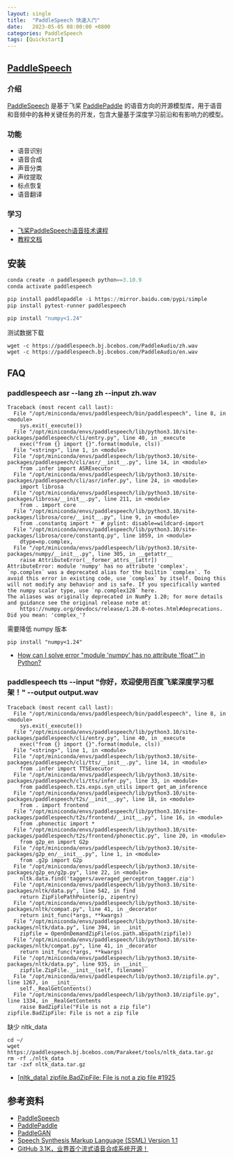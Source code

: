 ```yaml
---
layout: single
title:  "PaddleSpeech 快速入门"
date:   2023-05-05 08:00:00 +0800
categories: PaddleSpeech
tags: [Quickstart]
---
```


## [PaddleSpeech](https://github.com/PaddlePaddle/PaddleSpeech/blob/develop/README_cn.md)
### 介绍
[PaddleSpeech](https://github.com/PaddlePaddle/PaddleSpeech) 是基于飞桨 [PaddlePaddle](https://www.paddlepaddle.org.cn) 的语音方向的开源模型库，用于语音和音频中的各种关键任务的开发，包含大量基于深度学习前沿和有影响力的模型。

### 功能
* 语音识别
* 语音合成
* 声音分类
* 声纹提取
* 标点恢复
* 语音翻译

### 学习
* [飞桨PaddleSpeech语音技术课程](https://aistudio.baidu.com/aistudio/education/group/info/25130)
* [教程文档](https://github.com/PaddlePaddle/PaddleSpeech/blob/develop/README_cn.md#教程文档)

## 安装
```py
conda create -n paddlespeech python==3.10.9
conda activate paddlespeech

pip install paddlepaddle -i https://mirror.baidu.com/pypi/simple
pip install pytest-runner paddlespeech

pip install "numpy<1.24"
```

测试数据下载
```shell
wget -c https://paddlespeech.bj.bcebos.com/PaddleAudio/zh.wav
wget -c https://paddlespeech.bj.bcebos.com/PaddleAudio/en.wav
```

## FAQ
### paddlespeech asr --lang zh --input zh.wav
```
Traceback (most recent call last):
  File "/opt/miniconda/envs/paddlespeech/bin/paddlespeech", line 8, in <module>
    sys.exit(_execute())
  File "/opt/miniconda/envs/paddlespeech/lib/python3.10/site-packages/paddlespeech/cli/entry.py", line 40, in _execute
    exec("from {} import {}".format(module, cls))
  File "<string>", line 1, in <module>
  File "/opt/miniconda/envs/paddlespeech/lib/python3.10/site-packages/paddlespeech/cli/asr/__init__.py", line 14, in <module>
    from .infer import ASRExecutor
  File "/opt/miniconda/envs/paddlespeech/lib/python3.10/site-packages/paddlespeech/cli/asr/infer.py", line 24, in <module>
    import librosa
  File "/opt/miniconda/envs/paddlespeech/lib/python3.10/site-packages/librosa/__init__.py", line 211, in <module>
    from . import core
  File "/opt/miniconda/envs/paddlespeech/lib/python3.10/site-packages/librosa/core/__init__.py", line 9, in <module>
    from .constantq import *  # pylint: disable=wildcard-import
  File "/opt/miniconda/envs/paddlespeech/lib/python3.10/site-packages/librosa/core/constantq.py", line 1059, in <module>
    dtype=np.complex,
  File "/opt/miniconda/envs/paddlespeech/lib/python3.10/site-packages/numpy/__init__.py", line 305, in __getattr__
    raise AttributeError(__former_attrs__[attr])
AttributeError: module 'numpy' has no attribute 'complex'.
`np.complex` was a deprecated alias for the builtin `complex`. To avoid this error in existing code, use `complex` by itself. Doing this will not modify any behavior and is safe. If you specifically wanted the numpy scalar type, use `np.complex128` here.
The aliases was originally deprecated in NumPy 1.20; for more details and guidance see the original release note at:
    https://numpy.org/devdocs/release/1.20.0-notes.html#deprecations. Did you mean: 'complex_'?
```

需要降低 numpy 版本

```
pip install "numpy<1.24"
```

* [How can I solve error "module 'numpy' has no attribute 'float'" in Python?](https://stackoverflow.com/questions/74844262/how-can-i-solve-error-module-numpy-has-no-attribute-float-in-python)

### paddlespeech tts --input "你好，欢迎使用百度飞桨深度学习框架！" --output output.wav
```
Traceback (most recent call last):
  File "/opt/miniconda/envs/paddlespeech/bin/paddlespeech", line 8, in <module>
    sys.exit(_execute())
  File "/opt/miniconda/envs/paddlespeech/lib/python3.10/site-packages/paddlespeech/cli/entry.py", line 40, in _execute
    exec("from {} import {}".format(module, cls))
  File "<string>", line 1, in <module>
  File "/opt/miniconda/envs/paddlespeech/lib/python3.10/site-packages/paddlespeech/cli/tts/__init__.py", line 14, in <module>
    from .infer import TTSExecutor
  File "/opt/miniconda/envs/paddlespeech/lib/python3.10/site-packages/paddlespeech/cli/tts/infer.py", line 33, in <module>
    from paddlespeech.t2s.exps.syn_utils import get_am_inference
  File "/opt/miniconda/envs/paddlespeech/lib/python3.10/site-packages/paddlespeech/t2s/__init__.py", line 18, in <module>
    from . import frontend
  File "/opt/miniconda/envs/paddlespeech/lib/python3.10/site-packages/paddlespeech/t2s/frontend/__init__.py", line 16, in <module>
    from .phonectic import *
  File "/opt/miniconda/envs/paddlespeech/lib/python3.10/site-packages/paddlespeech/t2s/frontend/phonectic.py", line 20, in <module>
    from g2p_en import G2p
  File "/opt/miniconda/envs/paddlespeech/lib/python3.10/site-packages/g2p_en/__init__.py", line 1, in <module>
    from .g2p import G2p
  File "/opt/miniconda/envs/paddlespeech/lib/python3.10/site-packages/g2p_en/g2p.py", line 22, in <module>
    nltk.data.find('taggers/averaged_perceptron_tagger.zip')
  File "/opt/miniconda/envs/paddlespeech/lib/python3.10/site-packages/nltk/data.py", line 542, in find
    return ZipFilePathPointer(p, zipentry)
  File "/opt/miniconda/envs/paddlespeech/lib/python3.10/site-packages/nltk/compat.py", line 41, in _decorator
    return init_func(*args, **kwargs)
  File "/opt/miniconda/envs/paddlespeech/lib/python3.10/site-packages/nltk/data.py", line 394, in __init__
    zipfile = OpenOnDemandZipFile(os.path.abspath(zipfile))
  File "/opt/miniconda/envs/paddlespeech/lib/python3.10/site-packages/nltk/compat.py", line 41, in _decorator
    return init_func(*args, **kwargs)
  File "/opt/miniconda/envs/paddlespeech/lib/python3.10/site-packages/nltk/data.py", line 935, in __init__
    zipfile.ZipFile.__init__(self, filename)
  File "/opt/miniconda/envs/paddlespeech/lib/python3.10/zipfile.py", line 1267, in __init__
    self._RealGetContents()
  File "/opt/miniconda/envs/paddlespeech/lib/python3.10/zipfile.py", line 1334, in _RealGetContents
    raise BadZipFile("File is not a zip file")
zipfile.BadZipFile: File is not a zip file
```

缺少 nltk_data

```
cd ~/
wget https://paddlespeech.bj.bcebos.com/Parakeet/tools/nltk_data.tar.gz
rm -rf ./nltk_data
tar -zxf nltk_data.tar.gz
```

* [[nltk_data] zipfile.BadZipFile: File is not a zip file #1925](https://github.com/PaddlePaddle/PaddleSpeech/issues/1925)

## 参考资料
* [PaddleSpeech](https://github.com/PaddlePaddle/PaddleSpeech)
* [PaddlePaddle](https://www.paddlepaddle.org.cn)
* [PaddleGAN](https://github.com/PaddlePaddle/PaddleGAN/blob/develop/README_cn.md)
* [Speech Synthesis Markup Language (SSML) Version 1.1](https://www.w3.org/TR/speech-synthesis/)
* [GitHub 3.1K，业界首个流式语音合成系统开源！](https://cloud.tencent.com/developer/article/2010269)
